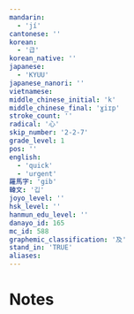 ```yaml
---
mandarin:
  - 'jí'
cantonese: ''
korean:
  - '급'
korean_native: ''
japanese:
  - 'KYUU'
japanese_nanori: ''
vietnamese:
middle_chinese_initial: 'k'
middle_chinese_final: 'ɣiɪp'
stroke_count: ''
radical: '心'
skip_number: '2-2-7'
grade_level: 1
pos: ''
english:
  - 'quick'
  - 'urgent'
羅馬字: 'gib'
韓文: '깁'
joyo_level: ''
hsk_level: ''
hanmun_edu_level: ''
danayo_id: 165
mc_id: 588
graphemic_classification: '及'
stand_in: 'TRUE'
aliases:
---
```


# Notes
